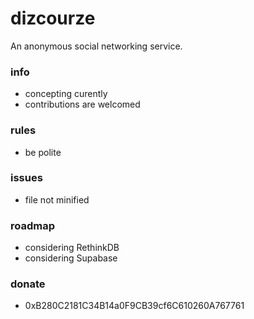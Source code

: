 # dizcourze
An anonymous social networking service.

### info
- concepting curently
- contributions are welcomed

### rules
- be polite

### issues
- file not minified

### roadmap
- considering RethinkDB
- considering Supabase

### donate
- 0xB280C2181C34B14a0F9CB39cf6C610260A767761
